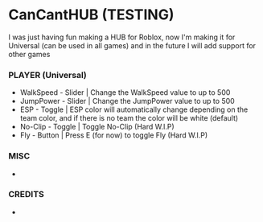 # CanCantHUB (TESTING)
I was just having fun making a HUB for Roblox, now I'm making it for Universal (can be used in all games) and in the future I will add support for other games

### PLAYER (Universal)

- WalkSpeed - Slider | Change the WalkSpeed value to up to 500
- JumpPower - Slider | Change the JumpPower value to up to 500
- ESP       - Toggle | ESP color will automatically change depending on the team color, and if there is no team the color will be white (default)
- No-Clip   - Toggle | Toggle No-Clip (Hard W.I.P)
- Fly       - Button | Press E (for now) to toggle Fly (Hard W.I.P)

### MISC
-

### CREDITS
-
